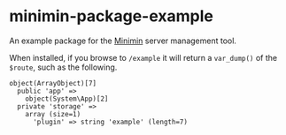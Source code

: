 # minimin-package-example

An example package for the [Minimin](/pxgamer/minimin) server management tool.

When installed, if you browse to `/example` it will return a `var_dump()` of the `$route`, such as the following.
```text
object(ArrayObject)[7]
  public 'app' =>
    object(System\App)[2]
  private 'storage' =>
    array (size=1)
      'plugin' => string 'example' (length=7)
```